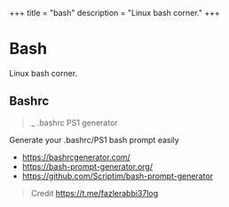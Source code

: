 +++
title = "bash"
description = "Linux bash corner."
+++

# Bash

Linux bash corner.

## Bashrc

>_ .bashrc PS1 generator

Generate your .bashrc/PS1 bash prompt easily

- <https://bashrcgenerator.com/>
- <https://bash-prompt-generator.org/>
- <https://github.com/Scriptim/bash-prompt-generator>

> Credit <https://t.me/fazlerabbi37log>

